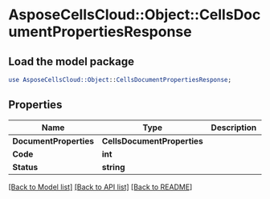 # AsposeCellsCloud::Object::CellsDocumentPropertiesResponse 

## Load the model package
```perl
use AsposeCellsCloud::Object::CellsDocumentPropertiesResponse;
```

## Properties
Name | Type | Description | Notes
------------ | ------------- | ------------- | -------------
**DocumentProperties** | **CellsDocumentProperties** |  |
**Code** | **int** |  |
**Status** | **string** |  |  

[[Back to Model list]](../README.md#documentation-for-models) [[Back to API list]](../README.md#documentation-for-api-endpoints) [[Back to README]](../README.md)

